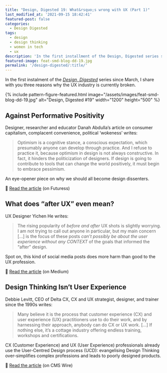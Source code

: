 ```yaml
---
title: "Design, Digested 19: What&rsquo;s wrong with UX (Part 1)"
last_modified_at: '2021-09-15 18:42:41'
featured-post: false
categories:
  - Design Digested
tags:
  - design
  - design thinking
  - women in tech
  - ux
description: 'In the first installment of the Design, Digested series since March, I share with you three reasons why the UX industry is currently broken.'
featured-image: feat-smd-blog-dd-19.jpg
permalink: '/design-digested/:title/'
---
```

<p class="lead">In the first instalment of the <a href="https://us10.campaign-archive.com/home/?u=0c9027b00ef8ad1210adae70d&id=d77c0b18a8" target="_blank" rel="noopener" title="View the newsletter archive on Mailchimp"><em>Design, Digested</em></a> series since March, I share with you three reasons why the UX industry is currently broken.</p>

<!--more-->

{% include pattern-figure-featured.html image="/assets/images/feat-smd-blog-dd-19.jpg" alt="Design, Digested #19" width="1200" height="500" %}

## Against Performative Positivity

Designer, researcher and educator Danah Abdulla’s article on consumer capitalism, complacent convenience, political ‘wokeness’ writes:

> Optimism is a cognitive stance, a conscious expectation, which presumably anyone can develop through practice. And I refuse to practice it, because optimism in design is not always constructive. In fact, it hinders the politicization of designers. If design is going to contribute to tools that can change the world positively, it must begin to embrace pessimism.

An eye-opener piece on why we should all become design dissenters.

<p class="detached">🔗 <a href="https://futuress.org/magazine/against-performative-positivity/" target="_blank" rel="noopener">Read the article</a> (on Futuress)</p>

## What does “after UX” even mean?

UX Designer Yichen He writes:

> The rising popularity of *before and after* UX shots is slightly worrying. I am not trying to call out anyone in particular, but my main concern […] is the focus of these posts *can’t possibly be about the user experience without any CONTEXT* of the goals that informed the “after” design.

Spot on, this kind of social media posts does more harm than good to the UX profession.

<p class="detached">🔗 <a href="https://uxdesign.cc/what-does-after-ux-even-mean-7edc3d4febc4" target="_blank" rel="noopener">Read the article</a> (on Medium)</p>

## Design Thinking Isn’t User Experience

Debbie Levitt, CEO of Delta CX, CX and UX strategist, designer, and trainer since the 1990s writes:

> Many believe it is the process that customer experience (CX) and user experience (UX) practitioners use to do their work, and by harnessing their approach, anybody can do CX or UX work. […] If nothing else, it’s a cottage industry offering endless training, workshops and certifications.

CX (Customer Experience) and UX (User Experience) professionals already use the User-Centred Design process (UCD): evangelising Design Thinking over-simplifies complex professions and leads to poorly designed products.

<p class="detached">🔗 <a href="https://www.cmswire.com/digital-experience/design-thinking-isnt-user-experience/" target="_blank" rel="noopener">Read the article</a> (on CMS Wire)</p>
